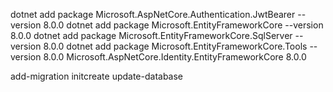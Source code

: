dotnet add package Microsoft.AspNetCore.Authentication.JwtBearer --version 8.0.0
dotnet add package Microsoft.EntityFrameworkCore --version 8.0.0
dotnet add package Microsoft.EntityFrameworkCore.SqlServer --version 8.0.0
dotnet add package Microsoft.EntityFrameworkCore.Tools --version 8.0.0
Microsoft.AspNetCore.Identity.EntityFrameworkCore 8.0.0


  add-migration initcreate
 update-database
